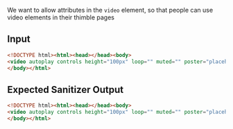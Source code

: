 We want to allow attributes in the `video`
element, so that people can use video elements
in their thimble pages

## Input

```html
<!DOCTYPE html><html><head></head><body>
<video autoplay controls height="100px" loop="" muted="" poster="placeholder.gif" preload="" src="video.mp4" width="100px"></video>
</body></html>
```

## Expected Sanitizer Output

```html
<!DOCTYPE html><html><head></head><body>
<video autoplay controls height="100px" loop="" muted="" poster="placeholder.gif" preload="" src="video.mp4" width="100px"></video>
</body></html>
```
